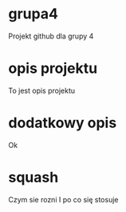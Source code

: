 # grupa4
Projekt github dla grupy 4

# opis projektu
To jest opis projektu

# dodatkowy opis
Ok

# squash
Czym sie rozni
I po co się stosuje